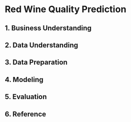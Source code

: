 # Red Wine Quality Prediction

## 1. Business Understanding

## 2. Data Understanding

## 3. Data Preparation

## 4. Modeling

## 5. Evaluation

## 6. Reference
